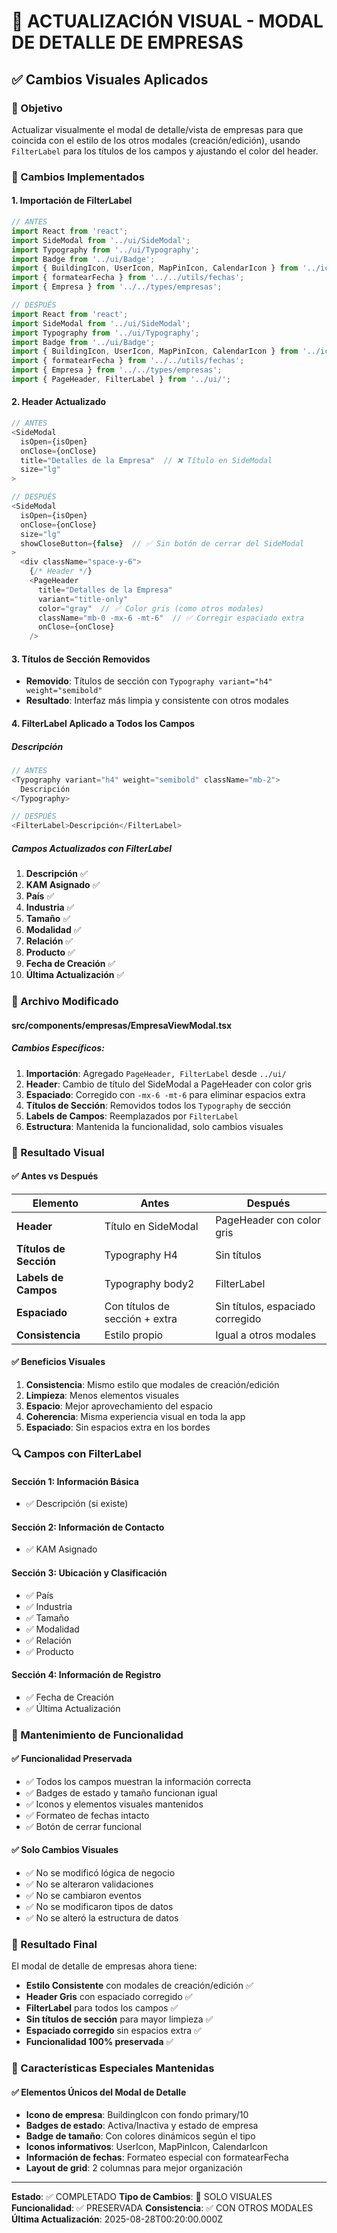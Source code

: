 # 🎨 ACTUALIZACIÓN VISUAL - MODAL DE DETALLE DE EMPRESAS

## ✅ Cambios Visuales Aplicados

### 🎯 Objetivo
Actualizar visualmente el modal de detalle/vista de empresas para que coincida con el estilo de los otros modales (creación/edición), usando `FilterLabel` para los títulos de los campos y ajustando el color del header.

### 🔧 Cambios Implementados

#### 1. **Importación de FilterLabel**
```typescript
// ANTES
import React from 'react';
import SideModal from '../ui/SideModal';
import Typography from '../ui/Typography';
import Badge from '../ui/Badge';
import { BuildingIcon, UserIcon, MapPinIcon, CalendarIcon } from '../icons';
import { formatearFecha } from '../../utils/fechas';
import { Empresa } from '../../types/empresas';

// DESPUÉS
import React from 'react';
import SideModal from '../ui/SideModal';
import Typography from '../ui/Typography';
import Badge from '../ui/Badge';
import { BuildingIcon, UserIcon, MapPinIcon, CalendarIcon } from '../icons';
import { formatearFecha } from '../../utils/fechas';
import { Empresa } from '../../types/empresas';
import { PageHeader, FilterLabel } from '../ui/';
```

#### 2. **Header Actualizado**
```typescript
// ANTES
<SideModal
  isOpen={isOpen}
  onClose={onClose}
  title="Detalles de la Empresa"  // ❌ Título en SideModal
  size="lg"
>

// DESPUÉS
<SideModal
  isOpen={isOpen}
  onClose={onClose}
  size="lg"
  showCloseButton={false}  // ✅ Sin botón de cerrar del SideModal
>
  <div className="space-y-6">
    {/* Header */}
    <PageHeader
      title="Detalles de la Empresa"
      variant="title-only"
      color="gray"  // ✅ Color gris (como otros modales)
      className="mb-0 -mx-6 -mt-6"  // ✅ Corregir espaciado extra
      onClose={onClose}
    />
```

#### 3. **Títulos de Sección Removidos**
- **Removido**: Títulos de sección con `Typography variant="h4" weight="semibold"`
- **Resultado**: Interfaz más limpia y consistente con otros modales

#### 4. **FilterLabel Aplicado a Todos los Campos**

##### **Descripción**
```typescript
// ANTES
<Typography variant="h4" weight="semibold" className="mb-2">
  Descripción
</Typography>

// DESPUÉS
<FilterLabel>Descripción</FilterLabel>
```

##### **Campos Actualizados con FilterLabel**
1. **Descripción** ✅
2. **KAM Asignado** ✅
3. **País** ✅
4. **Industria** ✅
5. **Tamaño** ✅
6. **Modalidad** ✅
7. **Relación** ✅
8. **Producto** ✅
9. **Fecha de Creación** ✅
10. **Última Actualización** ✅

### 📁 Archivo Modificado

#### **src/components/empresas/EmpresaViewModal.tsx**

##### **Cambios Específicos:**
1. **Importación**: Agregado `PageHeader, FilterLabel` desde `../ui/`
2. **Header**: Cambio de título del SideModal a PageHeader con color gris
3. **Espaciado**: Corregido con `-mx-6 -mt-6` para eliminar espacios extra
4. **Títulos de Sección**: Removidos todos los `Typography` de sección
5. **Labels de Campos**: Reemplazados por `FilterLabel`
6. **Estructura**: Mantenida la funcionalidad, solo cambios visuales

### 🎨 Resultado Visual

#### ✅ **Antes vs Después**

| Elemento | Antes | Después |
|----------|-------|---------|
| **Header** | Título en SideModal | PageHeader con color gris |
| **Títulos de Sección** | Typography H4 | Sin títulos |
| **Labels de Campos** | Typography body2 | FilterLabel |
| **Espaciado** | Con títulos de sección + extra | Sin títulos, espaciado corregido |
| **Consistencia** | Estilo propio | Igual a otros modales |

#### ✅ **Beneficios Visuales**
1. **Consistencia**: Mismo estilo que modales de creación/edición
2. **Limpieza**: Menos elementos visuales
3. **Espacio**: Mejor aprovechamiento del espacio
4. **Coherencia**: Misma experiencia visual en toda la app
5. **Espaciado**: Sin espacios extra en los bordes

### 🔍 Campos con FilterLabel

#### **Sección 1: Información Básica**
- ✅ Descripción (si existe)

#### **Sección 2: Información de Contacto**
- ✅ KAM Asignado

#### **Sección 3: Ubicación y Clasificación**
- ✅ País
- ✅ Industria
- ✅ Tamaño
- ✅ Modalidad
- ✅ Relación
- ✅ Producto

#### **Sección 4: Información de Registro**
- ✅ Fecha de Creación
- ✅ Última Actualización

### 📏 Mantenimiento de Funcionalidad

#### ✅ **Funcionalidad Preservada**
- ✅ Todos los campos muestran la información correcta
- ✅ Badges de estado y tamaño funcionan igual
- ✅ Iconos y elementos visuales mantenidos
- ✅ Formateo de fechas intacto
- ✅ Botón de cerrar funcional

#### ✅ **Solo Cambios Visuales**
- ✅ No se modificó lógica de negocio
- ✅ No se alteraron validaciones
- ✅ No se cambiaron eventos
- ✅ No se modificaron tipos de datos
- ✅ No se alteró la estructura de datos

### 🎯 Resultado Final

El modal de detalle de empresas ahora tiene:
- **Estilo Consistente** con modales de creación/edición ✅
- **Header Gris** con espaciado corregido ✅
- **FilterLabel** para todos los campos ✅
- **Sin títulos de sección** para mayor limpieza ✅
- **Espaciado corregido** sin espacios extra ✅
- **Funcionalidad 100% preservada** ✅

### 🎨 Características Especiales Mantenidas

#### ✅ **Elementos Únicos del Modal de Detalle**
- **Icono de empresa**: BuildingIcon con fondo primary/10
- **Badges de estado**: Activa/Inactiva y estado de empresa
- **Badge de tamaño**: Con colores dinámicos según el tipo
- **Iconos informativos**: UserIcon, MapPinIcon, CalendarIcon
- **Información de fechas**: Formateo especial con formatearFecha
- **Layout de grid**: 2 columnas para mejor organización

---
**Estado**: ✅ COMPLETADO
**Tipo de Cambios**: 🎨 SOLO VISUALES
**Funcionalidad**: ✅ PRESERVADA
**Consistencia**: ✅ CON OTROS MODALES
**Última Actualización**: 2025-08-28T00:20:00.000Z
